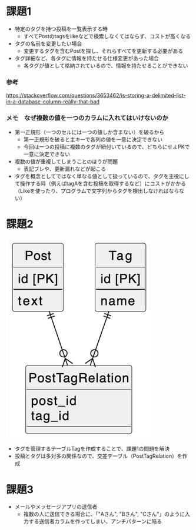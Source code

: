 # 課題1
- 特定のタグを持つ投稿を一覧表示する時
    - すべてPostのtagsをlikeなどで検索しなくてはならず、コストが高くなる
- タグの名前を変更したい場合
    - 変更するタグを含むPostを探し、それらすべてを更新する必要がある
- タグ詳細など、各タグに情報を持たせる仕様変更があった場合
    - 各タグが値として格納されているので、情報を持たせることができない

### 参考
https://stackoverflow.com/questions/3653462/is-storing-a-delimited-list-in-a-database-column-really-that-bad

### メモ　なぜ複数の値を一つのカラムに入れてはいけないのか
- 第一正規形（一つのセルには一つの値しか含まない）を破るから
    - 第一正規形を破ると主キーで各列の値を一意に決定できない
    - 今回は一つの投稿に複数のタグが紐付いているので、どちらにせよPKで一意に決定できない
- 複数の値が重複してしまうことのほうが問題
    - 表記ブレや、更新漏れなどが起こる
- タグを概念としてではなく単なる値として扱っているので、タグを主役にして操作する時（例えばtagAを含む投稿を取得するなど）にコストがかかる（Likeを使ったり、プログラムで文字列からタグを検出しなければならない）

# 課題2
![](db6.png)
- タグを管理するテーブルTagを作成することで、課題1の問題を解決
- 投稿とタグは多対多の関係なので、交差テーブル（PostTagRelation）を作成


# 課題3

- メールやメッセージアプリの送信者
    - 複数の人に送信できる場合に、「"Aさん", "Bさん", "Cさん"」のように入力する送信者カラムを作ってしまい、アンチパターンに陥る

